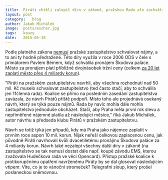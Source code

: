 ```yaml
---
title:	Piráti chtěli zalepit díru v zákoně, pražskou Radu ale zachvátila lidová tvořivost
layout:	post
category:	blog
author:	Jakub Michálek
image:	posts/escher.jpg
tags:	kauzy
date:	2015-05-18
---
```


Podle platného zákona [nemusí](http://praha.pirati.cz/zastupitelstvo-skoduv-palac.html) pražské zastupitelstvo schvalovat nájmy, a to ani ty hodně předražené. Této díry využila v roce 2006 ODS v čele s primátorem Pavlem Bémem, když schválila pronájem Škodova paláce. Město za pronájem platí přibližně dvojnásobek tržní ceny (celkem [za 20 let zaplatí město přes 4 miliardy korun](http://praha.pirati.cz/kontrolni-vybor-skoduv-palac.html)).

"Piráti na pražském zastupitelstvu navrhli, aby všechna rozhodnutí nad 50 mil. Kč muselo schvalovat zastupitelstvo (ted často stačí, aby to schválila jen 11členná rada). Koalice se přímo na posledním zasedání zastupitelstva zavázala, že návrh Pirátů příště podpoří. Místo toho ale projednává osekaný návrh, který se týká pouze nájmů. Rada by navíc mohla dále mohla zastupitelstvo jednoduše obcházet. Stačí, aby Praha měla první rok slevu a nepřiměřené nájemné platila až následující měsíce," říká Jakub Michálek, autor návrhu a předseda klubu Pirátů v pražském zastupitelstvu.

Návrh se totiž týká jen případů, kdy má Praha jako nájemce zaplatit v prvním roce aspon 10 mil. korun. Nijak neřeší celkovou zaplacenou cenu, jak původně Piráti navrhovali kvůli dvacetiletému pronájmu Škodova paláce za 4 miliardy korun. Návrh také nezalepí všechny další díry v zákoně (na zastupitelstvo se tak nemusí dostat dále např. koupě závodu EMS, kterou zvažovala Hudečkova rada ve věci Opencard). Přístup pražské koalice k protikorupčnímu opatření navrženému Piráty by se dal glosovat následujícím vtipem: Víte, co je to vánoční stromeček? Telegrafní sloup, který prošel poslaneckou sněmovnou. 


